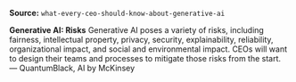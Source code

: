 **Source:** `what-every-ceo-should-know-about-generative-ai`

**Generative AI: Risks**
Generative AI poses a variety of risks, including fairness, intellectual property, privacy, security, explainability, reliability, organizational impact, and social and environmental impact. CEOs will want to design their teams and processes to mitigate those risks from the start. — QuantumBlack, AI by McKinsey
